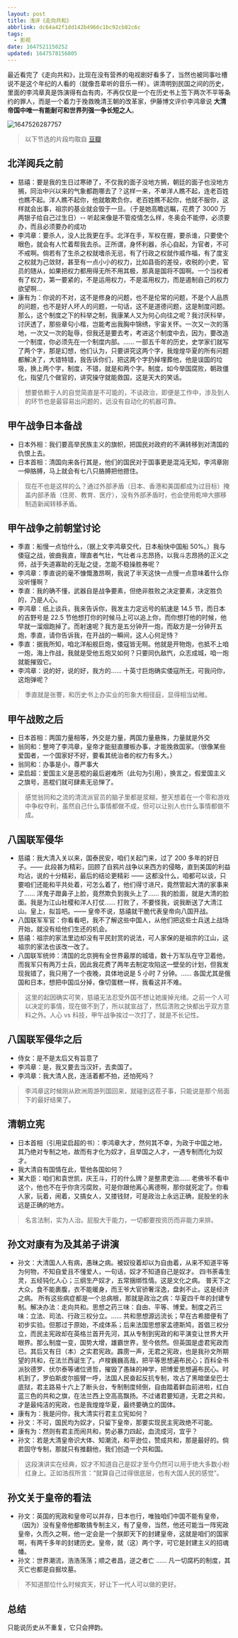 ```yaml
---
layout: post
title: 浅评《走向共和》
abbrlink: dc64a42f1dd142b4966c1bc92cb82c6c
tags:
  - 影视
date: 1647521150252
updated: 1647578156805
---
```


最近看完了《走向共和》，比现在没有营养的电视剧好看多了，当然也被同事吐槽说不是这个年纪的人看的（就像吾辈听的音乐一样）。讲清明到民国之间的历史，里面的李鸿章真是饰演得有血有肉，不再仅仅是一个在历史书上签下两次不平等条约的罪人，而是一个着力于挽救晚清王朝的改革家，伊藤博文评价李鸿章说 **大清帝国中唯一有能耐可和世界列强一争长短之人**。

![1647526287757](/resource/16ac008fb3094a958c5303e5e50e4ee1.png)

> 以下节选的片段均取自 [豆瓣](https://movie.douban.com/review/5482917/)

## 北洋阅兵之前

*   慈禧：要是我的生日过寒碜了，不仅我的面子没地方搁，朝廷的面子也没地方搁，同治中兴以来的气象都跑哪去了？这样一来，不单洋人瞧不起，连老百姓也瞧不起。洋人瞧不起你，他就敢欺负你，老百姓瞧不起你，他就不服你，这样就会出事，祖宗的基业就会毁于一旦。（于是她高瞻远瞩，花费了 3000 万两银子给自己过生日）-- 听起来像是不管疫情怎么样，冬奥会不能停，必须要办，而且必须要办的成功
*   李鸿章：要杀人，没人比我更在手。北洋在手，军权在握，要杀谁，只要使个眼色，就会有人忙着帮我去杀。正所谓，身怀利器，杀心自起，为官者，不可不戒啊。倘若有了生杀之权就嗜杀无忌，有了行政之权就作威作福，有了度支之权就为己敛财，甚至有一点小小的权力，比如县衙的差役，收税的小吏，官员的随从，如果把权力都用得无所不用其极，那真是国将不国啊。一个当权者有了权力，第一要紧的，不是运用权力，不是滥用权力，而是遏制自己的权力欲望啊…
*   康有为：你说的不对，这不是修身的问题，也不是伦常的问题，不是个人品质的问题，也不是好人坏人的问题，一句话，这不是道德问题，这是制度问题。那么，这个制度之下的科举之制，我康某人又为何心向往之呢？我讨厌科举，讨厌透了，那些章句小楷，岂能考出我胸中锦绣，宇宙关怀。一次又一次的落地，一次又一次的耻辱，但我还是要去考，考进这个制度中去，因为，要改造一个制度，你必须先在一个制度内部。…… 一部五千年的历史，史学家们就写了两个字，那是幻想，他们认为，只要讲究这两个字，我煌煌华夏的所有问题都解决了，大错特错，我告诉你们，把这两个字扔掉埋葬他，他是误国的垃圾，换上两个字，制度，不错，就是和两个字。制度，如今举国腐败，朝政僵化，指望几个做官的，讲究操守就能救国，这是天大的笑话。

> 想要依赖于人的自觉简直是不可能的，不谈政治，即便是工作中，涉及到人的环节也是最容易出问题的，远没有自动化的机器可靠。

## 甲午战争日本备战

*   日本外相：我们要高举民族主义的旗帜，把国民对政府的不满转移到对清国的仇恨上去。
*   日本首相：清国向来各行其是，他们的国民对于国事更是混沌无知，李鸿章刚一伸胳膊，马上就会有七八只胳膊把他摁住。

> 现在不也是这样的么？通过外部矛盾（日本、香港和美国都成为过目标）掩盖内部矛盾（住房、教育、医疗），没有外部矛盾时，也会使用乾坤大挪移制造新闻转移矛盾。

## 甲午战争之前朝堂讨论

*   季直：船慢一点怕什么，（据上文李鸿章交代，日本船快中国船 50%。）我与倭寇之战，彼曲我直，理直者气壮，气壮者斗志昂扬，以我斗志昂扬的正义之师，战于失道寡助的无耻之徒，怎能不稳操胜券呢？
*   李鸿章：季直说的毫不慷慨激昂啊，我说了半天这快一点慢一点意味着什么你没听懂啊？
*   季直：我的确不懂，武器自是战争要素，但绝非胜败之决定要素，决定胜负的，乃是人心。
*   李鸿章：纸上谈兵，我来告诉你，我发主力定远号的航速是 14.5 节，而日本的吉野号是 22.5 节他想打你的时候马上可以追上你，而你想打他的时候，他早就一溜烟跑掉了。而射速呢？我方是五分钟开一炮，而敌方是一分钟开五炮，季直，请你告诉我，在开战的一瞬间，这人心何足恃？
*   季直：据我所知，咱北洋船舰巨炮，倭寇皆无啊。他就是开物炮，也抵不上咱一炮，海上作战，我就是受他五炮又如何？只要同仇敌忾，众志成城，咱一炮就能摧毁它。
*   李鸿章：说的好，说的好，我方的…… 十英寸巨炮确实倭寇所无，可我问你，这炮弹呢？

> 季直就是张謇，和历史书上办实业的形象大相径庭，显得相当幼稚。

## 甲午战败之后

*   日本首相：两国力量相等，外交是力量，两国力量悬殊，力量就是外交
*   翁同和：整垮了李鸿章，皇帝才能挺直腰板办事，才能挽救国家。（很像某些爱国者，一个国家好不好，要看其统治者的权力有多大。）
*   翁同和：办事是小，尊严事大
*   梁启超：爱国主义是恶棍的最后避难所（此句为引用），换言之，假爱国主义之旗号，恶棍们就可肆素无忌惮了。

> 感觉翁同和之流的清流派官员的脑子里都是浆糊，整天想着在一个零和游戏中争权夺利，虽然自己什么事情都做不成，但可以让别人也什么事情都做不成。

## 八国联军侵华

*   慈禧：我大清入关以来，国泰民安，咱们关起门来，过了 200 多年的好日子。—— 此段甚为精彩，回顾了自鸦片战争以来西方的侵略，直到美国的利益均沾，说的十分精彩，最后的结论更精彩 —— 这都没什么，咱都可以谈，只要咱们还能和平共处着，可怎么着了，他们得寸进尺，竟然管起大清的家事来了…… 洋鬼子蹬鼻子上脸，竟然欺负到我头上了…… 我的脸面，就是大清的脸面。我是为江山社稷和洋人打仗…… 打败了，不要怪我，说我断送了大清江山。皇上，拟旨吧。—— 皇帝不说，慈禧就干脆代表皇帝向八国开战。
*   八国联军军官：你看看吧，我不了解这些中国人，从他们把这些士兵送上战场开始，就没有给他们生还的机会。
*   慈禧：祖宗的家法里边却没有平民封赏的说法，可人家保的是祖宗的江山，这祖宗的家法也该改一改了。
*   八国联军统帅：清国的北京拥有全世界最厚的城墙，数十万军队在守卫着他，而我军只有两万士兵，因此我花费了两年去制定攻陷这一壁垒的计划，但我发现我错了，我只用了一个夜晚，具体地说是 5 小时 7 分钟。…… 各国尤其是俄国和日本，想把中国瓜分掉，像切蛋糕一样，我看这并不难。

> 这里的起因确实可笑，慈禧无法忍受外国不想让她废掉光绪。之前一个人可以决定的事情，现在做不到了，所以就宣战了，然后溃败之快都出乎双方意料之外。人心 vs 科技，甲午战争挨过一次打了，就是不长记性。

## 八国联军侵华之后

*   侍女：是不是太后又有旨意了
*   李鸿章：是，我又要去当汉奸，去卖国了。
*   李鸿章：我大清人民，连活着都不拍，还怕死吗？

> 李鸿章这时候刚从欧洲周游列国回来，就碰到这茬子事，只能说是那个局面下的最好结果了。

## 清朝立宪

*   日本首相（引用梁启超的书）：李鸿章大才，然何其不幸，为政于中国之地，其乃绝对专制之地，故而有才化为奴才，且举国之人才，一遇专制而化为奴才。
*   我大清自有国情在此，管他各国如何？
*   某大臣：咱们和袁世凯，庆王斗，打的什么牌？是整肃吏治…… 老佛爷不看中这个，他也不在乎你贪污腐败，可是你跟他离心离德啊，那你就死定了。你看人家，玩着，闹着，又搞女人，又搂钱财，可是政治上永远正确，屁股坐的永远是正确的地方。

> 名言法制，实为人治。屁股大于能力，一切都要按资历而非能力来排。

## 孙文对康有为及其弟子讲演

*   孙文：大清国人人有病，愚昧之病。被奴役着却以为自由着，从来不知道平等为何物，不知自爱且不懂爱人，一句话，奴才不知道自己是奴才。 四书荼毒生灵，五经钝化人心；三纲生产奴才，五常捆绑性情。这是文化之病。 普天下之大众，食不能裹腹，衣不能暖身，而王爷大官骄奢淫逸，盘剥不止。这是经济之病。 所有这些病症都是一个总病根，那就是政治之病：华夏四千年的封建专制。解决办法：走向共和。思想之药三味：自由、平等、博爱。制度之药三味：立法、司法、行政三权分立。…… 共和思想源远流长；早在古希腊便有了初步实验。但那过于原始，不成体系；后来法国思想家孟德斯鸠，首倡三权分立，而民主宪政却在英格兰首开先河，其从专制到宪政的和平演变让世界大开眼界。那么制度一变，国势大增，雄霸世界，至今依然。但英国是虚君宪政而已。其后又有日（本）之实君宪政。霹雳一声，无君之宪政，也是我孙文所期望的共和，在法兰西诞生了。卢梭巍巍高哉，把平等思想遍布民心；百科全书派狄德罗、伏尔泰等诸位贤哲，摧毁了愚昧的神学，把博爱思想遍布民心。时机到了，罗伯斯皮尔振臂一呼，法国人民奋起反抗专制，攻占了黑暗堡垒巴士底狱，君主路易十六上了断头台，专制制度倾倒，自由踏着鲜血前进啦，红白蓝三色的共和之旗，在法兰西上空高高飘扬。不过诸君要知道，无君之共和，才是最纯洁的宪政，也是我煌煌华夏，最终要确立的国体。
*   康有为：我是问你，我大清实行君主立宪如何？
*   孙文：不可，国民均为奴才，只留下皇帝，那要实现民主宪政绝不可能。
*   康有为：然则有君主而闹共和，势必暴力四起，血流成河，宜乎？
*   孙文：若是大清皇帝识大体、知潮流，和平逊位，赞成共和，那是最好的。倘若固守专制，那就只有推翻他，我们创造一个共和国。

> 这段演讲实在经典，奴才不知道自己是奴才至今仍然可以用于绝大多数小粉红身上。正如浩叔所言：“就算自己过得很底层，也有大国人民的感觉”。

## 孙文关于皇帝的看法

*   孙文：英国的宪政和皇帝可以并存，日本也行，唯独咱们中国不能有皇帝，（因为）没有皇帝他都敢搞专制主义，有了皇帝，当然，他还可能当一阵宪政皇帝，久而久之啊，他一定会是一个朕即天下的封建皇帝，这就是咱们的国家啊，有两千多年的封建历史。皇帝，就（这）两个字，可它是封建主义的招魂幡。
*   孙文：世界潮流，浩浩荡荡；顺之者昌，逆之者亡 …… 凡一切腐朽的制度，其灭亡也都是自掘坟墓。

> 不知道那位什么时候宾天，好让下一代人可以做的更好。

## 总结

只能说历史从不重复，它只会押韵。
